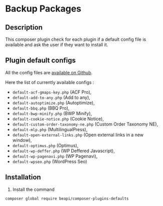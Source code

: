 # Backup Packages

## Description

This composer plugin check for each plugin if a default config file is available and ask the user if they want to install it.

## Plugin default configs

All the config files are [available on Github](https://github.com/BeAPI/bea-plugin-defaults).

Here the list of currently available configs :

* `default-acf-gmaps-key.php` (ACF Pro),
* `default-add-to-any.php` (Add to any),
* `default-autoptimize.php` (Autoptimize),
* `default-bbq.php` (BBQ Pro),
* `default-bwp-minify.php` (BWP Minify),
* `default-cookie-notice.php` (Cookie Notice),
* `default-custom-order-taxonomy-ne.php` (Custom Order Taxonomy NE),
* `default-mlp.php` (MultilingualPress),
* `default-open-external-links.php` (Open external links in a new window),
* `default-optimus.php` (Optimus),
* `default-wp-deffer.php` (WP Deffered Javascript),
* `default-wp-pagenavi.php` (WP Pagenavi),
* `default-wpseo.php` (WordPress Seo)

## Installation

1. Install the command
```
composer global require beapi/composer-plugins-defaults
```